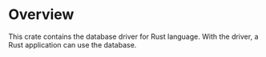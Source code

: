 # Overview

This crate contains the database driver for Rust language. With the driver, a Rust application can use the database.